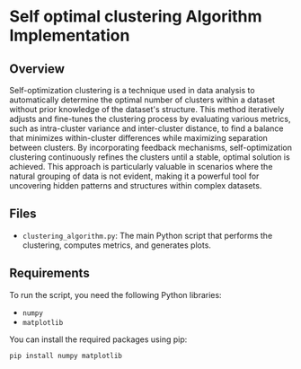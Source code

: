 # Self optimal clustering Algorithm Implementation

## Overview

Self-optimization clustering is a technique used in data analysis to automatically determine the optimal number of clusters within a dataset without prior knowledge of the dataset's structure. This method iteratively adjusts and fine-tunes the clustering process by evaluating various metrics, such as intra-cluster variance and inter-cluster distance, to find a balance that minimizes within-cluster differences while maximizing separation between clusters. By incorporating feedback mechanisms, self-optimization clustering continuously refines the clusters until a stable, optimal solution is achieved. This approach is particularly valuable in scenarios where the natural grouping of data is not evident, making it a powerful tool for uncovering hidden patterns and structures within complex datasets.

## Files

- `clustering_algorithm.py`: The main Python script that performs the clustering, computes metrics, and generates plots.

## Requirements

To run the script, you need the following Python libraries:

- `numpy`
- `matplotlib`

You can install the required packages using pip:

```bash
pip install numpy matplotlib
